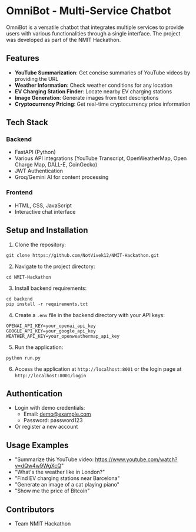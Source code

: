 # OmniBot - Multi-Service Chatbot

OmniBot is a versatile chatbot that integrates multiple services to provide users with various functionalities through a single interface. The project was developed as part of the NMIT Hackathon.

## Features

- **YouTube Summarization**: Get concise summaries of YouTube videos by providing the URL
- **Weather Information**: Check weather conditions for any location
- **EV Charging Station Finder**: Locate nearby EV charging stations
- **Image Generation**: Generate images from text descriptions
- **Cryptocurrency Pricing**: Get real-time cryptocurrency price information

## Tech Stack

### Backend
- FastAPI (Python)
- Various API integrations (YouTube Transcript, OpenWeatherMap, Open Charge Map, DALL-E, CoinGecko)
- JWT Authentication
- Groq/Gemini AI for content processing

### Frontend
- HTML, CSS, JavaScript
- Interactive chat interface

## Setup and Installation

1. Clone the repository:
```
git clone https://github.com/NotVivek12/NMIT-Hackathon.git
```

2. Navigate to the project directory:
```
cd NMIT-Hackathon
```

3. Install backend requirements:
```
cd backend
pip install -r requirements.txt
```

4. Create a `.env` file in the backend directory with your API keys:
```
OPENAI_API_KEY=your_openai_api_key
GOOGLE_API_KEY=your_google_api_key
WEATHER_API_KEY=your_openweathermap_api_key
```

5. Run the application:
```
python run.py
```

6. Access the application at `http://localhost:8001` or the login page at `http://localhost:8001/login`

## Authentication

- Login with demo credentials:
  - Email: demo@example.com
  - Password: password123
- Or register a new account

## Usage Examples

- "Summarize this YouTube video: https://www.youtube.com/watch?v=dQw4w9WgXcQ"
- "What's the weather like in London?"
- "Find EV charging stations near Barcelona"
- "Generate an image of a cat playing piano"
- "Show me the price of Bitcoin"

## Contributors

- Team NMIT Hackathon